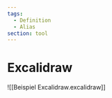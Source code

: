 ```yaml
---
tags:
  - Definition
  - Alias
section: tool
---
```


# Excalidraw

![[Beispiel Excalidraw.excalidraw]]
